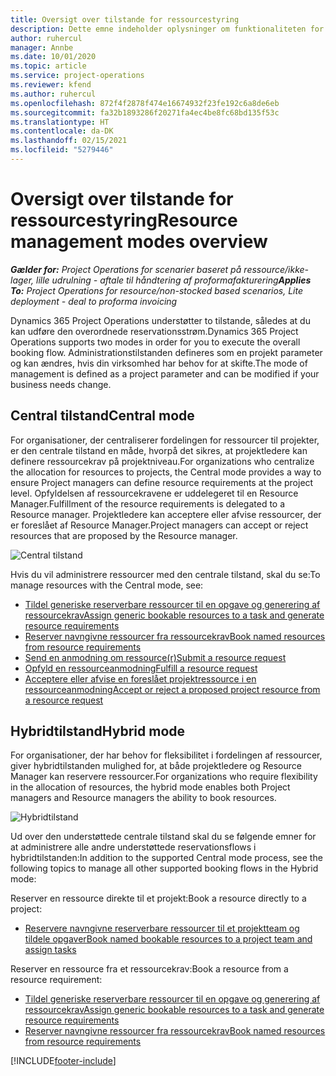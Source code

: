 ```yaml
---
title: Oversigt over tilstande for ressourcestyring
description: Dette emne indeholder oplysninger om funktionaliteten for ressourcestyring i Dynamics 365 Project Operations.
author: ruhercul
manager: Annbe
ms.date: 10/01/2020
ms.topic: article
ms.service: project-operations
ms.reviewer: kfend
ms.author: ruhercul
ms.openlocfilehash: 872f4f2878f474e16674932f23fe192c6a8de6eb
ms.sourcegitcommit: fa32b1893286f20271fa4ec4be8fc68bd135f53c
ms.translationtype: HT
ms.contentlocale: da-DK
ms.lasthandoff: 02/15/2021
ms.locfileid: "5279446"
---
```

# <a name="resource-management-modes-overview"></a><span data-ttu-id="c278b-103">Oversigt over tilstande for ressourcestyring</span><span class="sxs-lookup"><span data-stu-id="c278b-103">Resource management modes overview</span></span>

<span data-ttu-id="c278b-104">_**Gælder for:** Project Operations for scenarier baseret på ressource/ikke-lager, lille udrulning - aftale til håndtering af proformafakturering_</span><span class="sxs-lookup"><span data-stu-id="c278b-104">_**Applies To:** Project Operations for resource/non-stocked based scenarios, Lite deployment - deal to proforma invoicing_</span></span>


<span data-ttu-id="c278b-105">Dynamics 365 Project Operations understøtter to tilstande, således at du kan udføre den overordnede reservationsstrøm.</span><span class="sxs-lookup"><span data-stu-id="c278b-105">Dynamics 365 Project Operations supports two modes in order for you to execute the overall booking flow.</span></span> <span data-ttu-id="c278b-106">Administrationstilstanden defineres som en projekt parameter og kan ændres, hvis din virksomhed har behov for at skifte.</span><span class="sxs-lookup"><span data-stu-id="c278b-106">The mode of management is defined as a project parameter and can be modified if your business needs change.</span></span>    

## <a name="central-mode"></a><span data-ttu-id="c278b-107">Central tilstand</span><span class="sxs-lookup"><span data-stu-id="c278b-107">Central mode</span></span>
<span data-ttu-id="c278b-108">For organisationer, der centraliserer fordelingen for ressourcer til projekter, er den centrale tilstand en måde, hvorpå det sikres, at projektledere kan definere ressourcekrav på projektniveau.</span><span class="sxs-lookup"><span data-stu-id="c278b-108">For organizations who centralize the allocation for resources to projects, the Central mode provides a way to ensure Project managers can define resource requirements at the project level.</span></span> <span data-ttu-id="c278b-109">Opfyldelsen af ressourcekravene er uddelegeret til en Resource Manager.</span><span class="sxs-lookup"><span data-stu-id="c278b-109">Fulfillment of the resource requirements is delegated to a Resource manager.</span></span> <span data-ttu-id="c278b-110">Projektledere kan acceptere eller afvise ressourcer, der er foreslået af Resource Manager.</span><span class="sxs-lookup"><span data-stu-id="c278b-110">Project managers can accept or reject resources that are proposed by the Resource manager.</span></span>

![Central tilstand](./media/resource-management-central.png)

<span data-ttu-id="c278b-112">Hvis du vil administrere ressourcer med den centrale tilstand, skal du se:</span><span class="sxs-lookup"><span data-stu-id="c278b-112">To manage resources with the Central mode, see:</span></span>

- [<span data-ttu-id="c278b-113">Tildel generiske reserverbare ressourcer til en opgave og generering af ressourcekrav</span><span class="sxs-lookup"><span data-stu-id="c278b-113">Assign generic bookable resources to a task and generate resource requirements</span></span>](https://docs.microsoft.com/dynamics365/project-service/assign-generic-bookable-resource)
- [<span data-ttu-id="c278b-114">Reserver navngivne ressourcer fra ressourcekrav</span><span class="sxs-lookup"><span data-stu-id="c278b-114">Book named resources from resource requirements</span></span>](https://docs.microsoft.com/dynamics365/project-service/book-named-resource)
- [<span data-ttu-id="c278b-115">Send en anmodning om ressource(r)</span><span class="sxs-lookup"><span data-stu-id="c278b-115">Submit a resource request</span></span>](https://docs.microsoft.com/dynamics365/project-service/submit-resource-request)
- [<span data-ttu-id="c278b-116">Opfyld en ressourceanmodning</span><span class="sxs-lookup"><span data-stu-id="c278b-116">Fulfill a resource request</span></span>](https://docs.microsoft.com/dynamics365/project-service/resource-management-fulfill-requests)
- [<span data-ttu-id="c278b-117">Acceptere eller afvise en foreslået projektressource i en ressourceanmodning</span><span class="sxs-lookup"><span data-stu-id="c278b-117">Accept or reject a proposed project resource from a resource request</span></span>](https://docs.microsoft.com/dynamics365/project-service/accept-reject-proposed-resource)

## <a name="hybrid-mode"></a><span data-ttu-id="c278b-118">Hybridtilstand</span><span class="sxs-lookup"><span data-stu-id="c278b-118">Hybrid mode</span></span>
<span data-ttu-id="c278b-119">For organisationer, der har behov for fleksibilitet i fordelingen af ressourcer, giver hybridtilstanden mulighed for, at både projektledere og Resource Manager kan reservere ressourcer.</span><span class="sxs-lookup"><span data-stu-id="c278b-119">For organizations who require flexibility in the allocation of resources, the hybrid mode enables both Project managers and Resource managers the ability to book resources.</span></span>

![Hybridtilstand](./media/resource-management-hybrid.png)

<span data-ttu-id="c278b-121">Ud over den understøttede centrale tilstand skal du se følgende emner for at administrere alle andre understøttede reservationsflows i hybridtilstanden:</span><span class="sxs-lookup"><span data-stu-id="c278b-121">In addition to the supported Central mode process, see the following topics to manage all other supported booking flows in the Hybrid mode:</span></span>

<span data-ttu-id="c278b-122">Reserver en ressource direkte til et projekt:</span><span class="sxs-lookup"><span data-stu-id="c278b-122">Book a resource directly to a project:</span></span>
- [<span data-ttu-id="c278b-123">Reservere navngivne reserverbare ressourcer til et projektteam og tildele opgaver</span><span class="sxs-lookup"><span data-stu-id="c278b-123">Book named bookable resources to a project team and assign tasks</span></span>](https://docs.microsoft.com/dynamics365/project-service/assign-named-bookable-resource)

<span data-ttu-id="c278b-124">Reserver en ressource fra et ressourcekrav:</span><span class="sxs-lookup"><span data-stu-id="c278b-124">Book a resource from a resource requirement:</span></span>
- [<span data-ttu-id="c278b-125">Tildel generiske reserverbare ressourcer til en opgave og generering af ressourcekrav</span><span class="sxs-lookup"><span data-stu-id="c278b-125">Assign generic bookable resources to a task and generate resource requirements</span></span>](https://docs.microsoft.com/dynamics365/project-service/assign-generic-bookable-resource)
- [<span data-ttu-id="c278b-126">Reserver navngivne ressourcer fra ressourcekrav</span><span class="sxs-lookup"><span data-stu-id="c278b-126">Book named resources from resource requirements</span></span>](https://docs.microsoft.com/dynamics365/project-service/book-named-resource)


[!INCLUDE[footer-include](../includes/footer-banner.md)]